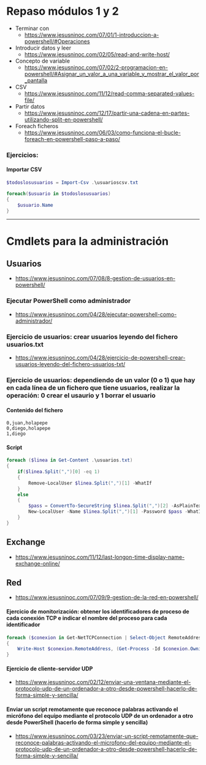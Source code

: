 # Repaso módulos 1 y 2
- Terminar con
    - https://www.jesusninoc.com/07/01/1-introduccion-a-powershell/#Operaciones
- Introducir datos y leer
    - https://www.jesusninoc.com/02/05/read-and-write-host/ 
- Concepto de variable
    - https://www.jesusninoc.com/07/02/2-programacion-en-powershell/#Asignar_un_valor_a_una_variable_y_mostrar_el_valor_por_pantalla
- CSV
    - https://www.jesusninoc.com/11/12/read-comma-separated-values-file/
- Partir datos
    - https://www.jesusninoc.com/12/17/partir-una-cadena-en-partes-utilizando-split-en-powershell/
- Foreach ficheros
    - https://www.jesusninoc.com/06/03/como-funciona-el-bucle-foreach-en-powershell-paso-a-paso/

### Ejercicios:
#### Importar CSV
```PowerShell
$todoslosusuarios = Import-Csv .\usuarioscsv.txt

foreach($usuario in $todoslosusuarios)
{
    $usuario.Name
}
```

--------------------

# Cmdlets para la administración

## Usuarios
* https://www.jesusninoc.com/07/08/8-gestion-de-usuarios-en-powershell/

### Ejecutar PowerShell como administrador
* https://www.jesusninoc.com/04/28/ejecutar-powershell-como-administrador/

### Ejercicio de usuarios: crear usuarios leyendo del fichero usuarios.txt
* https://www.jesusninoc.com/04/28/ejercicio-de-powershell-crear-usuarios-leyendo-del-fichero-usuarios-txt/

### Ejercicio de usuarios: dependiendo de un valor (0 o 1) que hay en cada línea de un fichero que tiene usuarios, realizar la operación: 0 crear el usaurio y 1 borrar el usuario
#### Contenido del fichero
```
0,juan,holapepe
0,diego,holapepe
1,diego
```
#### Script
```PowerShell
foreach ($linea in Get-Content .\usuarios.txt)
{
    if($linea.Split(",")[0] -eq 1)
    {
        Remove-LocalUser $linea.Split(",")[1] -WhatIf
    }
    else
    {
        $pass = ConvertTo-SecureString $linea.Split(",")[2] -AsPlainText -Force
        New-LocalUser -Name $linea.Split(",")[1] -Password $pass -WhatIf
    }
}
```

## Exchange
* https://www.jesusninoc.com/11/12/last-longon-time-display-name-exchange-online/

## Red
* https://www.jesusninoc.com/07/09/9-gestion-de-la-red-en-powershell/

#### Ejercicio de monitorización: obtener los identificadores de proceso de cada conexión TCP e indicar el nombre del proceso para cada identificador
```PowerShell
foreach ($conexion in Get-NetTCPConnection | Select-Object RemoteAddress, OwningProcess)
{
    Write-Host $conexion.RemoteAddress, (Get-Process -Id $conexion.OwningProcess).name
}
```

#### Ejercicio de cliente-servidor UDP
* https://www.jesusninoc.com/02/12/enviar-una-ventana-mediante-el-protocolo-udp-de-un-ordenador-a-otro-desde-powershell-hacerlo-de-forma-simple-y-sencilla/

#### Enviar un script remotamente que reconoce palabras activando el micrófono del equipo mediante el protocolo UDP de un ordenador a otro desde PowerShell (hacerlo de forma simple y sencilla)
* https://www.jesusninoc.com/03/23/enviar-un-script-remotamente-que-reconoce-palabras-activando-el-microfono-del-equipo-mediante-el-protocolo-udp-de-un-ordenador-a-otro-desde-powershell-hacerlo-de-forma-simple-y-sencilla/
